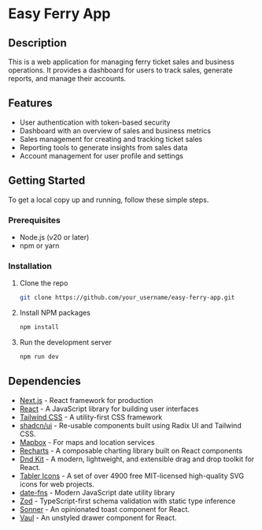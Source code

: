 # Easy Ferry App

## Description

This is a web application for managing ferry ticket sales and business operations. It provides a dashboard for users to track sales, generate reports, and manage their accounts.

## Features

- User authentication with token-based security
- Dashboard with an overview of sales and business metrics
- Sales management for creating and tracking ticket sales
- Reporting tools to generate insights from sales data
- Account management for user profile and settings

## Getting Started

To get a local copy up and running, follow these simple steps.

### Prerequisites

- Node.js (v20 or later)
- npm or yarn

### Installation

1. Clone the repo
   ```sh
   git clone https://github.com/your_username/easy-ferry-app.git
   ```
2. Install NPM packages
   ```sh
   npm install
   ```
3. Run the development server
   ```sh
   npm run dev
   ```

## Dependencies

- [Next.js](https://nextjs.org/) - React framework for production
- [React](https://reactjs.org/) - A JavaScript library for building user interfaces
- [Tailwind CSS](https://tailwindcss.com/) - A utility-first CSS framework
- [shadcn/ui](https://ui.shadcn.com/) - Re-usable components built using Radix UI and Tailwind CSS.
- [Mapbox](https://www.mapbox.com/) - For maps and location services
- [Recharts](https://recharts.org/) - A composable charting library built on React components
- [Dnd Kit](https://dndkit.com/) - A modern, lightweight, and extensible drag and drop toolkit for React.
- [Tabler Icons](https://tabler-icons.io/) - A set of over 4900 free MIT-licensed high-quality SVG icons for web projects.
- [date-fns](https://date-fns.org/) - Modern JavaScript date utility library
- [Zod](https://zod.dev/) - TypeScript-first schema validation with static type inference
- [Sonner](https://sonner.emilkowal.ski/) - An opinionated toast component for React.
- [Vaul](httpshttps://vaul.emilkowal.ski/) - An unstyled drawer component for React.
